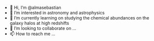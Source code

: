 - 👋 Hi, I’m @almasebastian
- 👀 I’m interested in astronomy and astrophysics
- 🌱 I’m currently learning on studying the chemical abundances on the galaxy halos at high redshifts 
- 💞️ I’m looking to collaborate on ...
- 📫 How to reach me ...

<!---
almasebastian/almasebastian is a ✨ special ✨ repository because its `README.md` (this file) appears on your GitHub profile.
You can click the Preview link to take a look at your changes.
--->
